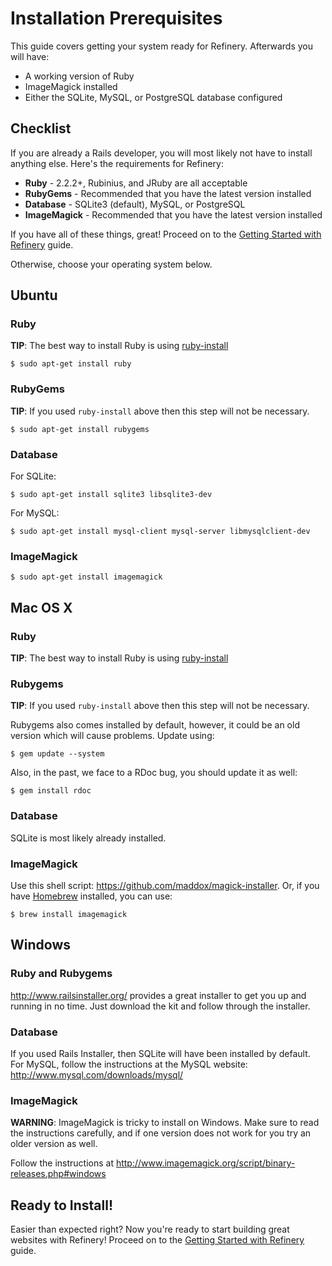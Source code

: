# Installation Prerequisites

This guide covers getting your system ready for Refinery. Afterwards you will have:

- A working version of Ruby
- ImageMagick installed
- Either the SQLite, MySQL, or PostgreSQL database configured

## Checklist

If you are already a Rails developer, you will most likely not have to install anything else. Here's the requirements for Refinery:

- **Ruby** - 2.2.2+, Rubinius, and JRuby are all acceptable
- **RubyGems** - Recommended that you have the latest version installed
- **Database** - SQLite3 (default), MySQL, or PostgreSQL
- **ImageMagick** - Recommended that you have the latest version installed

If you have all of these things, great! Proceed on to the [Getting Started with Refinery](/guides/getting-started/) guide.

Otherwise, choose your operating system below.

## Ubuntu

### Ruby

**TIP**: The best way to install Ruby is using [ruby-install](https://github.com/postmodern/ruby-install)

```shell
$ sudo apt-get install ruby
```

### RubyGems

**TIP**: If you used `ruby-install` above then this step will not be necessary.

```shell
$ sudo apt-get install rubygems
```

### Database

For SQLite:

```shell
$ sudo apt-get install sqlite3 libsqlite3-dev
```

For MySQL:

```shell
$ sudo apt-get install mysql-client mysql-server libmysqlclient-dev
```

### ImageMagick

```shell
$ sudo apt-get install imagemagick
```

## Mac OS X

### Ruby

**TIP**: The best way to install Ruby is using [ruby-install](https://github.com/postmodern/ruby-install)

### Rubygems

**TIP**: If you used `ruby-install` above then this step will not be necessary.

Rubygems also comes installed by default, however, it could be an old version which will cause problems. Update using:

```shell
$ gem update --system
```

Also, in the past, we face to a RDoc bug, you should update it as well:

```shell
$ gem install rdoc
```

### Database

SQLite is most likely already installed.

### ImageMagick

Use this shell script: <https://github.com/maddox/magick-installer>. Or, if you have [Homebrew](http://mxcl.github.io/homebrew/) installed, you can use:

```shell
$ brew install imagemagick
```

## Windows

### Ruby and Rubygems

<http://www.railsinstaller.org/> provides a great installer to get you up and running in no time. Just download the kit and follow through the installer.

### Database

If you used Rails Installer, then SQLite will have been installed by default. For MySQL, follow the instructions at the MySQL website: <http://www.mysql.com/downloads/mysql/>

### ImageMagick

**WARNING**: ImageMagick is tricky to install on Windows. Make sure to read the instructions carefully, and if one version does not work for you try an older version as well.

Follow the instructions at <http://www.imagemagick.org/script/binary-releases.php#windows>

## Ready to Install!

Easier than expected right? Now you're ready to start building great websites with Refinery! Proceed on to the [Getting Started with Refinery](/guides/getting-started/) guide.
